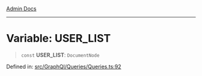 [Admin Docs](/)

***

# Variable: USER\_LIST

> `const` **USER\_LIST**: `DocumentNode`

Defined in: [src/GraphQl/Queries/Queries.ts:92](https://github.com/PalisadoesFoundation/talawa-admin/blob/main/src/GraphQl/Queries/Queries.ts#L92)
